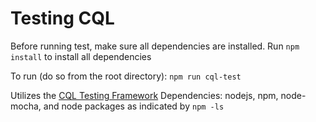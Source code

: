 # Testing CQL

Before running test, make sure all dependencies are installed.  Run `npm install` to install all dependencies

To run (do so from the root directory): 
`npm run cql-test`

Utilizes the [CQL Testing Framework](https://github.com/AHRQ-CDS/CQL-Testing-Framework)
Dependencies: nodejs, npm, node-mocha, and node packages as indicated by `npm -ls`
